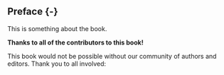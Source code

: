 ## Preface {-}

This is something about the book.

**Thanks to all of the contributors to this book!**

This book would not be possible without our community of authors and
editors. Thank you to all involved: